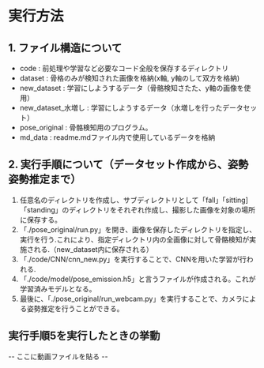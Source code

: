 # 実行方法
## 1. ファイル構造について
- code : 前処理や学習など必要なコード全般を保存するディレクトリ
- dataset : 骨格のみが検知された画像を格納(x軸, y軸のして双方を格納)
- new_dataset : 学習にしようするデータ（骨骼検知さたた、y軸の画像を使用）
- new_dataset_水増し : 学習にしようするデータ（水増しを行ったデータセット）
- pose_original : 骨骼検知用のプログラム。
- md_data :  readme.mdファイル内で使用しているデータを格納

## 2. 実行手順について（データセット作成から、姿勢姿勢推定まで）
1. 任意名のディレクトリを作成し、サブディレクトリとして「fall」「sitting]
「standing」のディレクトリをそれぞれ作成し、撮影した画像を対象の場所に保存する。
1. 「./pose_original/run.py」を開き、画像を保存したディレクトリを指定し、実行を行う.これにより、指定ディレクトリ内の全画像に対して骨骼検知が実施される.（new_dataset内に保存される）
1. 「./code/CNN/cnn_new.py」を実行することで、CNNを用いた学習が行われる.
1. 「./code/model/pose_emission.h5」と言うファイルが作成される。これが学習済みモデルとなる。
1. 最後に、「./pose_original/run_webcam.py」を実行することで、カメラによる姿勢推定を行うことができる。

## 実行手順5を実行したときの挙動
-- ここに動画ファイルを貼る --
